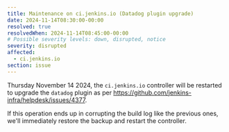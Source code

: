```yaml
---
title: Maintenance on ci.jenkins.io (Datadog plugin upgrade)
date: 2024-11-14T08:30:00-00:00
resolved: true
resolvedWhen: 2024-11-14T08:45:00-00:00
# Possible severity levels: down, disrupted, notice
severity: disrupted
affected:
  - ci.jenkins.io
section: issue
---
```


Thursday November 14 2024, the `ci.jenkins.io` controller will be restarted to upgrade the `datadog` plugin as per <https://github.com/jenkins-infra/helpdesk/issues/4377>.

If this operation ends up in corrupting the build log like the previous ones, we'll immediately restore the backup and restart the controller.
